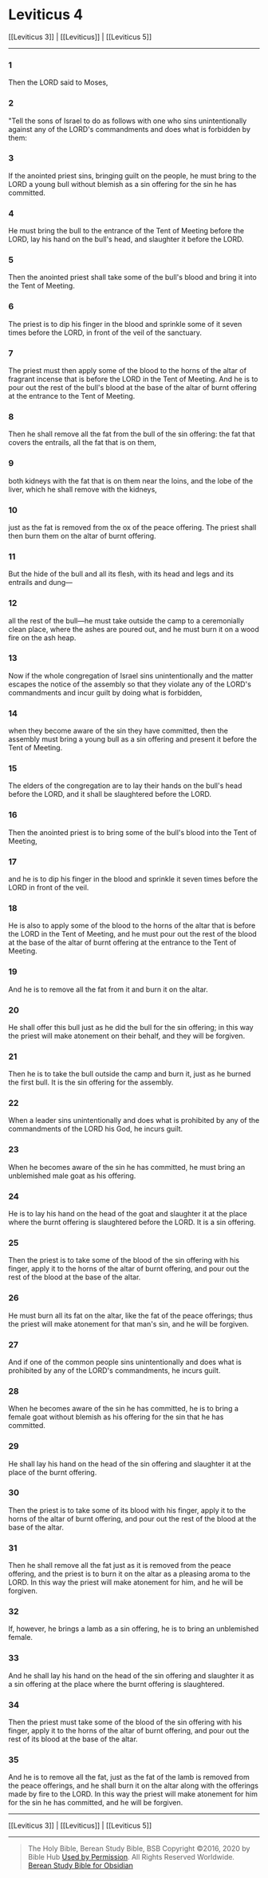# Leviticus 4

[[Leviticus 3]] | [[Leviticus]] | [[Leviticus 5]]

---

### 1
Then the LORD said to Moses,

### 2
"Tell the sons of Israel to do as follows with one who sins unintentionally against any of the LORD's commandments and does what is forbidden by them:

### 3
If the anointed priest sins, bringing guilt on the people, he must bring to the LORD a young bull without blemish as a sin offering for the sin he has committed.

### 4
He must bring the bull to the entrance of the Tent of Meeting before the LORD, lay his hand on the bull's head, and slaughter it before the LORD.

### 5
Then the anointed priest shall take some of the bull's blood and bring it into the Tent of Meeting.

### 6
The priest is to dip his finger in the blood and sprinkle some of it seven times before the LORD, in front of the veil of the sanctuary.

### 7
The priest must then apply some of the blood to the horns of the altar of fragrant incense that is before the LORD in the Tent of Meeting. And he is to pour out the rest of the bull's blood at the base of the altar of burnt offering at the entrance to the Tent of Meeting.

### 8
Then he shall remove all the fat from the bull of the sin offering: the fat that covers the entrails, all the fat that is on them,

### 9
both kidneys with the fat that is on them near the loins, and the lobe of the liver, which he shall remove with the kidneys,

### 10
just as the fat is removed from the ox of the peace offering. The priest shall then burn them on the altar of burnt offering.

### 11
But the hide of the bull and all its flesh, with its head and legs and its entrails and dung—

### 12
all the rest of the bull—he must take outside the camp to a ceremonially clean place, where the ashes are poured out, and he must burn it on a wood fire on the ash heap.

### 13
Now if the whole congregation of Israel sins unintentionally and the matter escapes the notice of the assembly so that they violate any of the LORD's commandments and incur guilt by doing what is forbidden,

### 14
when they become aware of the sin they have committed, then the assembly must bring a young bull as a sin offering and present it before the Tent of Meeting.

### 15
The elders of the congregation are to lay their hands on the bull's head before the LORD, and it shall be slaughtered before the LORD.

### 16
Then the anointed priest is to bring some of the bull's blood into the Tent of Meeting,

### 17
and he is to dip his finger in the blood and sprinkle it seven times before the LORD in front of the veil.

### 18
He is also to apply some of the blood to the horns of the altar that is before the LORD in the Tent of Meeting, and he must pour out the rest of the blood at the base of the altar of burnt offering at the entrance to the Tent of Meeting.

### 19
And he is to remove all the fat from it and burn it on the altar.

### 20
He shall offer this bull just as he did the bull for the sin offering; in this way the priest will make atonement on their behalf, and they will be forgiven.

### 21
Then he is to take the bull outside the camp and burn it, just as he burned the first bull. It is the sin offering for the assembly.

### 22
When a leader sins unintentionally and does what is prohibited by any of the commandments of the LORD his God, he incurs guilt.

### 23
When he becomes aware of the sin he has committed, he must bring an unblemished male goat as his offering.

### 24
He is to lay his hand on the head of the goat and slaughter it at the place where the burnt offering is slaughtered before the LORD. It is a sin offering.

### 25
Then the priest is to take some of the blood of the sin offering with his finger, apply it to the horns of the altar of burnt offering, and pour out the rest of the blood at the base of the altar.

### 26
He must burn all its fat on the altar, like the fat of the peace offerings; thus the priest will make atonement for that man's sin, and he will be forgiven.

### 27
And if one of the common people sins unintentionally and does what is prohibited by any of the LORD's commandments, he incurs guilt.

### 28
When he becomes aware of the sin he has committed, he is to bring a female goat without blemish as his offering for the sin that he has committed.

### 29
He shall lay his hand on the head of the sin offering and slaughter it at the place of the burnt offering.

### 30
Then the priest is to take some of its blood with his finger, apply it to the horns of the altar of burnt offering, and pour out the rest of the blood at the base of the altar.

### 31
Then he shall remove all the fat just as it is removed from the peace offering, and the priest is to burn it on the altar as a pleasing aroma to the LORD. In this way the priest will make atonement for him, and he will be forgiven.

### 32
If, however, he brings a lamb as a sin offering, he is to bring an unblemished female.

### 33
And he shall lay his hand on the head of the sin offering and slaughter it as a sin offering at the place where the burnt offering is slaughtered.

### 34
Then the priest must take some of the blood of the sin offering with his finger, apply it to the horns of the altar of burnt offering, and pour out the rest of its blood at the base of the altar.

### 35
And he is to remove all the fat, just as the fat of the lamb is removed from the peace offerings, and he shall burn it on the altar along with the offerings made by fire to the LORD. In this way the priest will make atonement for him for the sin he has committed, and he will be forgiven.

---

[[Leviticus 3]] | [[Leviticus]] | [[Leviticus 5]]

---

> The Holy Bible, Berean Study Bible, BSB
> Copyright &copy;2016, 2020 by Bible Hub
> [Used by Permission](https://berean.bible/terms.htm). All Rights Reserved Worldwide.
> [Berean Study Bible for Obsidian](https://github.com/gapmiss/berean-study-bible-for-obsidian)</small>

